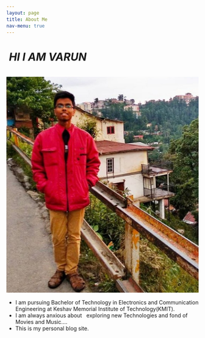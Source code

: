 ```yaml
---
layout: page
title: About Me
nav-menu: true
---
```


# &nbsp;*HI I AM VARUN*

&nbsp; &nbsp; &nbsp; &nbsp; &nbsp;&nbsp; &nbsp; &nbsp; &nbsp; &nbsp; &nbsp; &nbsp; &nbsp; &nbsp; &nbsp; ![](assets/images/banner.JPG)

- I am pursuing Bachelor of Technology in Electronics and Communication Engineering at Keshav Memorial Institute of Technology(KMIT).
- I am always anxious about &nbsp; exploring new Technologies and fond of Movies and Music....
- This is my personal blog site.
